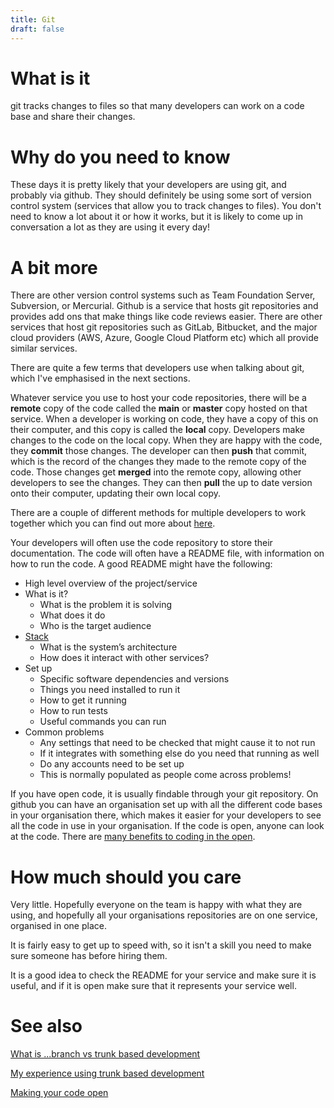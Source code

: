 ```yaml
---
title: Git
draft: false
---
```


# What is it
git tracks changes to files so that many developers can work on a code base and share their changes.

# Why do you need to know
These days it is pretty likely that your developers are using git, and probably via github. They should definitely be using some sort of version control system (services that allow you to track changes to files). You don't need to know a lot about it or how it works, but it is likely to come up in conversation a lot as they are using it every day!

# A bit more
There are other version control systems such as Team Foundation Server, Subversion, or Mercurial. Github is a service that hosts git repositories and provides add ons that make things like code reviews easier. There are other services that host git repositories such as GitLab, Bitbucket, and the major cloud providers (AWS, Azure, Google Cloud Platform etc) which all provide similar services.

There are quite a few terms that developers use when talking about git, which I've emphasised in the next sections.

Whatever service you use to host your code repositories, there will be a **remote** copy of the code called the **main** or **master** copy hosted on that service. When a developer is working on code, they have a copy of this on their computer, and this copy is called the **local** copy. Developers make changes to the code on the local copy. When they are happy with the code, they **commit** those changes. The developer can then **push** that commit, which is the record of the changes they made to the remote copy of the code. Those changes get **merged** into the remote copy, allowing other developers to see the changes. They can then **pull** the up to date version onto their computer, updating their own local copy.

There are a couple of different methods for multiple developers to work together which you can find out more about [here](./git-flows).

Your developers will often use the code repository to store their documentation. The code will often have a README file, with information on how to run the code. A good README might have the following:

- High level overview of the project/service
- What is it?
    - What is the problem it is solving
    - What does it do
    - Who is the target audience
- [Stack](./the-stack)
    - What is the system’s architecture
    - How does it interact with other services?
- Set up
    - Specific software dependencies and versions
    - Things you need installed to run it
    - How to get it running
    - How to run tests
    - Useful commands you can run
- Common problems
    - Any settings that need to be checked that might cause it to not run
    - If it integrates with something else do you need that running as well
    - Do any accounts need to be set up
    - This is normally populated as people come across problems!

If you have open code, it is usually findable through your git repository. On github you can have an organisation set up with all the different code bases in your organisation there, which makes it easier for your developers to see all the code in use in your organisation. If the code is open, anyone can look at the code. There are [many benefits to coding in the open](https://gds.blog.gov.uk/2017/09/04/the-benefits-of-coding-in-the-open/).


# How much should you care
Very little. Hopefully everyone on the team is happy with what they are using, and hopefully all your organisations repositories are on one service, organised in one place. 

It is fairly easy to get up to speed with, so it isn't a skill you need to make sure someone has before hiring them.

It is a good idea to check the README for your service and make sure it is useful, and if it is open make sure that it represents your service well.


# See also
[What is ...branch vs trunk based development](./git-flows)

[My experience using trunk based development](../posts/2023-03-13---trunk-based-development)

[Making your code open](https://www.gov.uk/service-manual/technology/making-source-code-open-and-reusable)


